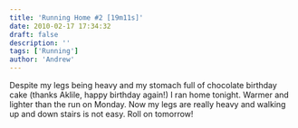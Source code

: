 ```yaml
---
title: 'Running Home #2 [19m11s]'
date: 2010-02-17 17:34:32
draft: false
description: ''
tags: ['Running']
author: 'Andrew'
---
```


Despite my legs being heavy and my stomach full of chocolate birthday cake (thanks Aklile, happy birthday again!) I ran home tonight. Warmer and lighter than the run on Monday. Now my legs are really heavy and walking up and down stairs is not easy. Roll on tomorrow!
